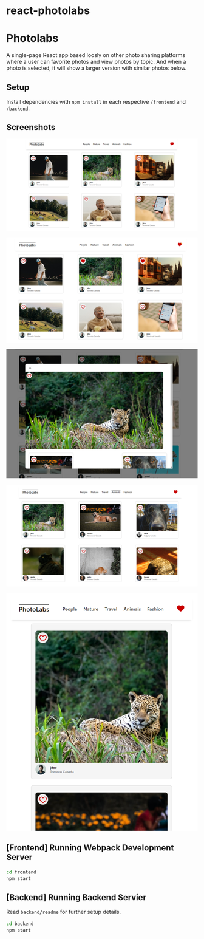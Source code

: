 # react-photolabs


# Photolabs
A single-page React app based loosly on other photo sharing platforms where a user can favorite photos and view photos by topic. And when a photo is selected, it will show a larger version with similar photos below.

## Setup

Install dependencies with `npm install` in each respective `/frontend` and `/backend`.

## Screenshots
!["The home page of the PhotoLabs application"](https://github.com/codingMadeSimple/lastPhotoLabs/blob/master/docs/HomePage.png?raw=true)

!["Once a photo has been favorited there will be an indicator that shows up in the Navigation Bar."](https://github.com/codingMadeSimple/lastPhotoLabs/blob/master/docs/IndicatorForFavorite.png?raw=true)

!["Once a photo has been selected a large version of the photo will pop up with similar photos beneath."](https://github.com/codingMadeSimple/lastPhotoLabs/blob/master/docs/ModalOpen.png?raw=true)

!["If A topic has been selected only the photos that share that topic will appear on the screen."](https://github.com/codingMadeSimple/lastPhotoLabs/blob/master/docs/SelectedTopicPhotos.png?raw=true)

!["The profile view of images."](https://github.com/codingMadeSimple/lastPhotoLabs/blob/master/docs/ProfileView.png?raw=true)

## [Frontend] Running Webpack Development Server

```sh
cd frontend
npm start
```

## [Backend] Running Backend Servier

Read `backend/readme` for further setup details.

```sh
cd backend
npm start
```
